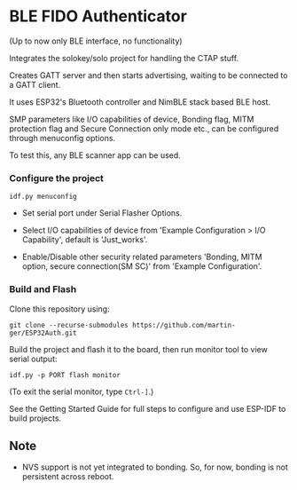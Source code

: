 # BLE FIDO Authenticator

(Up to now only BLE interface, no functionality)

Integrates the solokey/solo project for handling the CTAP stuff.

Creates GATT server and then starts advertising, waiting to be connected to a GATT client.

It uses ESP32's Bluetooth controller and NimBLE stack based BLE host.

SMP parameters like I/O capabilities of device, Bonding flag, MITM protection flag and Secure Connection only mode etc., can be configured through menuconfig options.

To test this, any BLE scanner app can be used.

### Configure the project

```
idf.py menuconfig
```

* Set serial port under Serial Flasher Options.

* Select I/O capabilities of device from 'Example Configuration > I/O Capability', default is 'Just_works'.

* Enable/Disable other security related parameters 'Bonding, MITM option, secure connection(SM SC)' from 'Example Configuration'.

### Build and Flash

Clone this repository using:

```
git clone --recurse-submodules https://github.com/martin-ger/ESP32Auth.git
```

Build the project and flash it to the board, then run monitor tool to view serial output:

```
idf.py -p PORT flash monitor
```

(To exit the serial monitor, type ``Ctrl-]``.)

See the Getting Started Guide for full steps to configure and use ESP-IDF to build projects.

## Note
* NVS support is not yet integrated to bonding. So, for now, bonding is not persistent across reboot.
